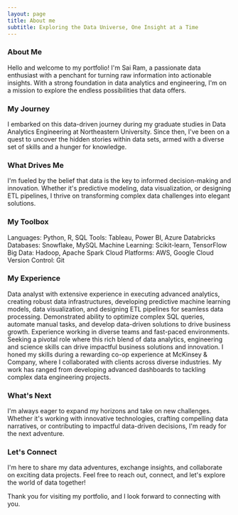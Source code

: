 ```yaml
---
layout: page
title: About me
subtitle: Exploring the Data Universe, One Insight at a Time
---
```


### About Me

Hello and welcome to my portfolio! I'm Sai Ram, a passionate data enthusiast with a penchant for turning raw information into actionable insights. With a strong foundation in data analytics and engineering, I'm on a mission to explore the endless possibilities that data offers.

### My Journey

I embarked on this data-driven journey during my graduate studies in Data Analytics Engineering at Northeastern University. Since then, I've been on a quest to uncover the hidden stories within data sets, armed with a diverse set of skills and a hunger for knowledge.

### What Drives Me

I'm fueled by the belief that data is the key to informed decision-making and innovation. Whether it's predictive modeling, data visualization, or designing ETL pipelines, I thrive on transforming complex data challenges into elegant solutions.

### My Toolbox

Languages: Python, R, SQL
Tools: Tableau, Power BI, Azure Databricks
Databases: Snowflake, MySQL
Machine Learning: Scikit-learn, TensorFlow
Big Data: Hadoop, Apache Spark
Cloud Platforms: AWS, Google Cloud
Version Control: Git

### My Experience

Data analyst with extensive experience in executing advanced analytics, creating robust data infrastructures, developing predictive machine learning models, data visualization, and designing ETL pipelines for seamless data processing. Demonstrated ability to optimize complex SQL queries, automate manual tasks, and develop data-driven solutions to drive business growth. Experience working in diverse teams and fast-paced environments. Seeking a pivotal role where this rich blend of data analytics, engineering and science skills can drive impactful business solutions and innovation. I honed my skills during a rewarding co-op experience at McKinsey & Company, where I collaborated with clients across diverse industries. My work has ranged from developing advanced dashboards to tackling complex data engineering projects.

### What's Next

I'm always eager to expand my horizons and take on new challenges. Whether it's working with innovative technologies, crafting compelling data narratives, or contributing to impactful data-driven decisions, I'm ready for the next adventure.

### Let's Connect

I'm here to share my data adventures, exchange insights, and collaborate on exciting data projects. Feel free to reach out, connect, and let's explore the world of data together!

Thank you for visiting my portfolio, and I look forward to connecting with you.
